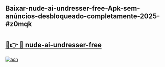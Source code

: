 ## Baixar-nude-ai-undresser-free-Apk-sem-anúncios-desbloqueado-completamente-2025-#z0mqk

# <h2><a href="https://ainizakaria.my?title=nude-ai-undresser-free&ref=20M">🔗👉 🔴 nude-ai-undresser-free</a></h2>

[![acn](https://github.com/user-attachments/assets/0f9c940e-d8b0-45ae-aac7-cd30a18b3e1c)](https://ainizakaria.my?title=nude-ai-undresser-free&ref=20M)

